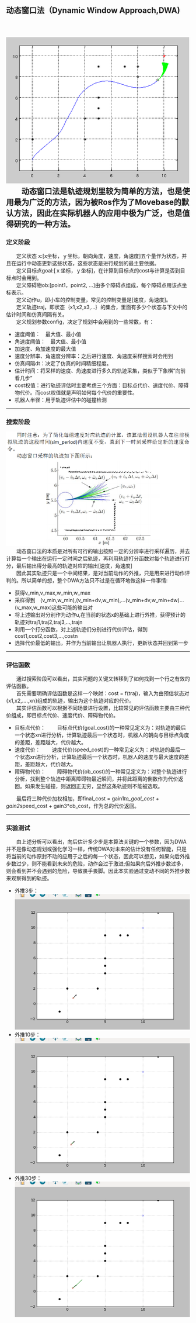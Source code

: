 
## 动态窗口法（Dynamic Window Approach,DWA)
　　　　　<img>![dwa](./Pictures/DWA.png)  
　　动态窗口法是轨迹规划里较为简单的方法，也是使用最为广泛的方法，因为被Ros作为了Movebase的默认方法，因此在实际机器人的应用中极为广泛，也是值得研究的一种方法。
---

### 定义阶段
　　定义状态 x:[x坐标，ｙ坐标，朝向角度，速度，角速度]五个量作为状态，并且在运行中动态更新这些状态，这些状态是进行规划的最主要依据。  
　　定义目标点goal:[ｘ坐标，ｙ坐标]，在计算到目标点的cost与计算是否到目标点时会用到。  
　　定义障碍物ob:[point1，point2, ...]由多个障碍点组成，每个障碍点用该点坐标表示。  
　　定义动作u，即小车的控制变量，常见的控制变量是[速度，角速度]。  
　　定义轨迹traj，即状态｛x1,x2,x3,...｝的集合，里面有多少个状态与下文中的估计时间和仿真间隔有关。  
　　定义规划参数config，决定了规划中会用到的一些常数，有：
 - 速度阈值：　最大值、最小值
 - 角速度阈值：　最大值、最小值
 - 加速度、角加速度的最大值
 - 速度分辨率、角速度分辨率：之后进行速度、角速度采样搜索时会用到
 - 仿真间隔dt：决定了仿真的时间精细程度。
 - 估计时间：将采样的速度、角速度进行多久的轨迹采集，类似于下象棋“向前看几步”
 - cost权值：进行轨迹评估时主要考虑三个方面：目标点代价、速度代价、障碍物代价。而cost权值就是声明如何每个代价的重要性。
 - 机器人半径：用于轨迹评估中的碰撞检测

---

### 搜索阶段
<img>![dwa](./Pictures/DWA_search.png)  
　　动态窗口法的本质是对所有可行的输出按照一定的分辨率进行采样遍历，并去计算每一个输出在运行一定时间之后轨迹，再利用轨迹打分函数对每个轨迹进行打分，最后输出得分最高的轨迹对应的输出[速度，角速度]  
　　因此其实轨迹只是一个中间结果，是对当前动作的外推，只是用来进行动作评判的。所以简单的想，整个DWA方法只不过是在循环地做这样一件事情:
 - 获得v_min,v_max,w_min,w_max
 - 采样得到　(v_min,w_min),(v_min+dv,w_min),...(v_min+dv,w_min+dw)...(v_max,w_max)这些可能的输出对
 - 将上述输出对分别作为动作u,在当前的状态x的基础上进行外推，获得预计的轨迹对traj1,traj2,traj3,...,trajn
 - 利用一个打分函数，对上述轨迹们分别进行代价评估，得到cost1,cost2,cost3,...,costn
 - 选择代价最低的输出，并作为当前输出让机器人执行，更新状态并回到第一步

---

### 评估函数
　　通过搜索阶段可以看出，其实问题的关键又转移到了如何找到一个行之有效的评估函数。  
　　首先需要明确评估函数是这样一个映射：cost = f(traj)，输入为由预估状态对{x1,x2,....,xn}组成的轨迹，输出为这个轨迹对应的代价。  
　　其实评估函数可以根据不同场景进行设置，比较常见的评估函数主要由三种代价组成，即目标点代价、速度代价、障碍物代价。  
 - 目标点代价：
　　目标点代价(goal_cost)的一种常见定义为：对轨迹的最后一个状态xn进行分析，计算轨迹最后一个状态时，机器人的朝向与目标点角度的差距，差距越大，代价越大。
 - 速度代价：
　　速度代价(speed_cost)的一种常见定义为：对轨迹的最后一个状态xn进行分析，计算轨迹最后一个状态时，机器人的速度与最大速度的差距，差距越大，代价越大。
 - 障碍物代价：
　　障碍物代价(ob_cost)的一种常见定义为：对整个轨迹进行分析，找到整个轨迹中距离障碍物最近瞬间，并将此距离的倒数作为代价返回。如果发生碰撞，则返回正无穷，显然这条轨迹则不能被选取。

　　最后将三种代价加权相加，即final_cost = gain1*to_goal_cost + gain2*speed_cost + gain3*ob_cost，作为总的代价返回。

---

### 实验测试
　　由上述分析可以看出，向后估计多少步是本算法关键的一个参数，因为DWA并不是像动态规划或强化学习一样，传统DWA对未来的估计没有任何智能，只是将当前的动作原封不动的应用于之后的每一个状态，因此可以想见，如果向后外推步数过少，则不能看到未来的危险，动作会过于激进;但如果向后外推步数过多，则会看到并不会遇到的危险，导致畏手畏脚。因此本实验通过变动不同的外推步数来观察得到的轨迹。  
 - 外推3步：  
 ![image](https://github.com/jkewang/PythonRobotics/blob/master/PathPlanning/DynamicWindowApproach/Pictures/3steps_pred.gif)
 - 外推10步：  
 ![image](https://github.com/jkewang/PythonRobotics/blob/master/PathPlanning/DynamicWindowApproach/Pictures/10steps_pred.gif)
 - 外推30步：  
 ![image](https://github.com/jkewang/PythonRobotics/blob/master/PathPlanning/DynamicWindowApproach/Pictures/30steps_pred.gif)













